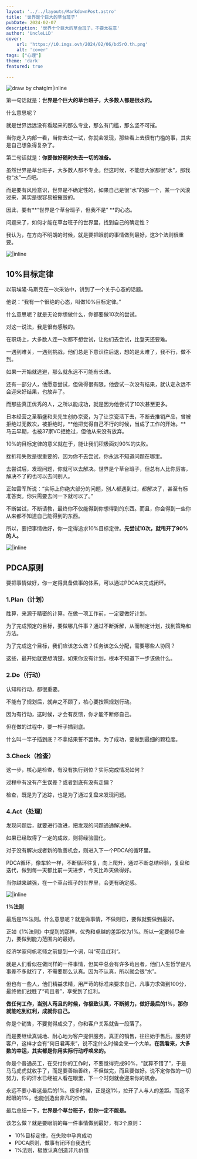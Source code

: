 ```yaml
---
layout: '../../layouts/MarkdownPost.astro'
title: '世界是个巨大的草台班子'
pubDate: 2024-02-07
description: '世界十个巨大的草台班子，不要太在意'
author: 'UncleLLD'
cover:
    url: 'https://i0.imgs.ovh/2024/02/06/bd5rO.th.png'
    alt: 'cover'
tags: ["心理"]
theme: 'dark'
featured: true

---
```

![draw by chatglm|inline](https://i0.imgs.ovh/2024/02/06/bd5rO.png)

第一句话就是：**世界是个巨大的草台班子，大多数人都是很水的。**



什么意思呢？



就是世界远远没有看起来的那么专业，那么有门槛，那么坚不可摧。



当你走入内部一看，当你去试一试，你就会发现，那些看上去很有门槛的事，其实是自己想象得复杂了。



第二句话就是：**你要做好随时失去一切的准备。**



虽然世界是草台班子，大多数人都不专业。但这时候，不能想大家都很“水”，那我也“水”一点吧。



而是要有风险意识，世界是不确定性的，如果自己是很“水”的那一个，某一个风浪过来，其实是很容易被摧毁的。



因此，要有**“世界是个草台班子，但我不是” **的心态。



问题来了，如何才能在草台班子的世界里，找到自己的确定性？



我认为，在方向不明朗的时候，就是要把眼前的事情做到最好，这3个法则很重要。



![ |inline](https://i0.imgs.ovh/2024/02/06/bdRBj.png)

## 10%目标定律



以前埃隆·马斯克在一次采访中，讲到了一个关于心态的话题。



他说：“我有一个很绝的心态，叫做10%目标定律。”



什么意思呢？就是无论你想做什么，你都要做10次的尝试。



对这一说法，我是很有感触的。



在职场上，大多数人连一次都不想尝试，让他们去尝试，比登天还要难。



一遇到难关，一遇到挑战，他们总是下意识往后退，想的是太难了，我不行，做不到。



如果一开始就逃避，那么就永远不可能有长进。



还有一部分人，他愿意尝试，但做得很有限。他尝试一次没有结果，就认定永远不会迎来好结果，也放弃了。



而那些真正优秀的人，之所以能成功，就是因为他尝试了10次甚至更多。



日本经营之圣稻盛和夫先生创办京瓷，为了让京瓷活下去，不断去推销产品，曾被拒绝过无数次，被拒绝时，**他把觉得自己不行的时候，当成了工作的开始。**马云早期，也被37家VC拒绝过，但他从来没有放弃。



10%的目标定律的意义就在于，能让我们积极面对90%的失败。



挫折和失败是很重要的，因为你不去尝试，你永远不知道问题在哪里。



去尝试后，发现问题，你就可以去解决。世界是个草台班子，但总有人比你厉害，解决不了的也可以去问别人。



正如雷军所说：“实际上你绝大部分的问题，别人都遇到过，都解决了，甚至有标准答案。你只需要去问一下就可以了。”



不断尝试，不断请教，最终你不仅能得到你想得到的东西。而且，你会得到一些你从来都不知道自己能得到的东西。



所以，要把事情做好，你一定得追求10%目标定律。**先尝试10次，就甩开了90%的人。**



![ |inline](https://i0.imgs.ovh/2024/02/06/bdcJI.png)

## PDCA原则



要把事情做好，你一定得具备做事的体系，可以通过PDCA来完成闭环。



### 1.Plan（计划）



胜算，来源于精密的计算。在做一项工作前，一定要做好计划。



为了完成预定的目标，要做哪几件事？通过不断拆解，从而制定计划，找到策略和方法。



为了完成这个目标，我们应该怎么做？任务该怎么分配，需要哪些人协同？



这些，最开始就要想清楚。如果你没有计划，根本不知道下一步该做什么。



### 2.Do（行动）



认知和行动，都很重要。



不能有了规划后，就弃之不顾了，核心要按照规划行动。



因为有行动，这时候，才会有反馈，你才能不断修自己。



但在做的过程中，要一杆子插到底。



什么叫一竿子插到底？不拿结果誓不罢休。为了成功，要做到最细的颗粒度。



### 3.Check（检查）



这一步，核心是检查，有没有执行到位？实际完成情况如何？



过程中有没有产生误差？或者到底有没有走偏？



检查，既是为了追踪，也是为了通过复盘来发现问题。



### 4.Act（处理）



发现问题后，就要进行改进，把发现的问题通通解决掉。



如果已经取得了一定的成效，则将经验固化。



对于没有解决或者新的改善机会，则进入下一个PDCA的循环里。



PDCA循环，像车轮一样，不断循环往复，向上爬升，通过不断总结经验，复盘和迭代，做到每一天都比前一天进步，今天比昨天做得好。



当你越来越强，在一个草台班子的世界里，会更有确定感。

 ![ |inline](https://i0.imgs.ovh/2024/02/06/bdUne.png)

**1%法则**



最后是1%法则。什么意思呢？就是做事情，不做则已，要做就要做到最好。



正如《1%法则》中提到的那样，优秀和卓越的差距仅为1%。所以一定要倾尽全力，要做到能力范围内的最好。



经济学家何帆老师之前提到一个词，叫“苟且红利”。



就是人们看似在做同样的一件事情，但其中总会有许多苟且者，他们人生哲学是凡事差不多就行了，不需要那么认真。因为不认真，所以就会很“水”。



但也有一些人，他们精益求精，用严苛的标准来要求自己，凡事力求做到100分，最终他们战胜了“苟且者”，享受到了红利。



**做任何工作，当别人苟且的时候，你极致认真，不断努力，做好最后的1%，那你就能吃到红利，成就你自己。**



你是个销售，不要觉得成交了，你和客户关系就告一段落了。



而是要继续真诚地、耐心地为客户提供服务。真正的销售，往往始于售后。服务好客户，这样才会有“何日君再来”，说不定什么时候会来一个大单。**在我看来，大多数的幸运，其实都是你用实际行动呼唤来的。**



你是个普通员工，在交付你的工作时，不要觉得完成90%，“就算不错了”，于是马马虎虎就收手了，而是要善始善终，不但做完，而且要做好。说不定你做的一切努力，你的汗水已经被人看在眼里，下一个时刻就会迎来你的机会。



永远不要小看这最后的1%。很多时候，正是这1%，拉开了人与人的差距。而这不起眼的1%，也能创造出非凡的价值。



最后总结一下，**世界是个草台班子，但你一定不能是。**



该怎么做？就是要眼前的每一件事情做到最好，有3个原则：
* 10%目标定律，在失败中孕育成功
* PDCA原则，做事有闭环自我迭代
* 1%法则，极致认真创造非凡价值
